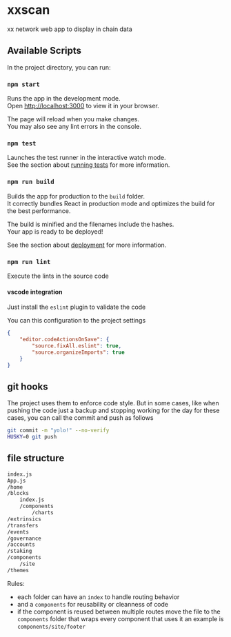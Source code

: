 # xxscan

xx network web app to display in chain data

## Available Scripts

In the project directory, you can run:

### `npm start`

Runs the app in the development mode.\
Open [http://localhost:3000](http://localhost:3000) to view it in your browser.

The page will reload when you make changes.\
You may also see any lint errors in the console.

### `npm test`

Launches the test runner in the interactive watch mode.\
See the section about [running tests](https://facebook.github.io/create-react-app/docs/running-tests) for more information.

### `npm run build`

Builds the app for production to the `build` folder.\
It correctly bundles React in production mode and optimizes the build for the best performance.

The build is minified and the filenames include the hashes.\
Your app is ready to be deployed!

See the section about [deployment](https://facebook.github.io/create-react-app/docs/deployment) for more information.

### `npm run lint`

Execute the lints in the source code

#### vscode integration

Just install the `eslint` plugin to validate the code

You can this configuration to the project settings

``` json
{
    "editor.codeActionsOnSave": {
        "source.fixAll.eslint": true,
        "source.organizeImports": true
    }
}
```

## git hooks

The project uses them to enforce code style. But in some cases, like when pushing the code just a backup and stopping working for the day for these cases, you can call the commit and push as follows

``` sh
git commit -m "yolo!" --no-verify
HUSKY=0 git push
```

## file structure

``` .txt
index.js
App.js
/home
/blocks
    index.js
    /components
        /charts
/extrinsics
/transfers
/events
/governance
/accounts
/staking
/components
    /site
/themes
```

Rules:

- each folder can have an `index` to handle routing behavior
- and a `components` for reusability or cleanness of code
- if the component is reused between multiple routes move the file to the `components` folder that wraps every component that uses it
  an example is `components/site/footer`
